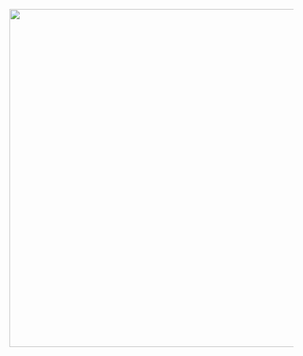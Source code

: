 <p>
<img width="600px" height="600px" src="https://user-images.githubusercontent.com/111720411/209335406-51804c25-305d-40c6-8ef7-67b50fd61e9b.png">
</p>
